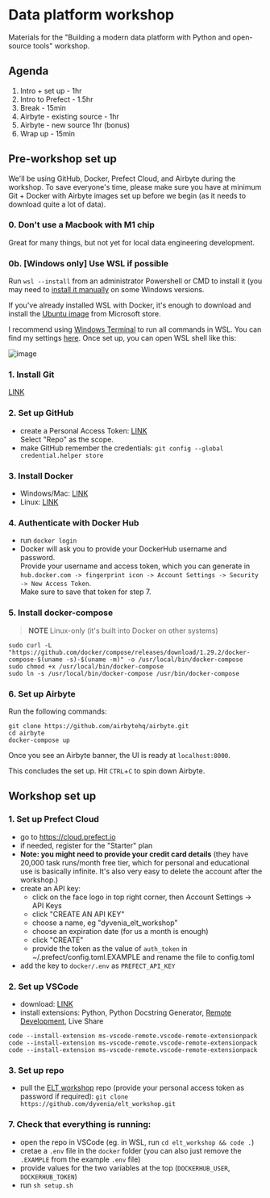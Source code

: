 # Data platform workshop
Materials for the "Building a modern data platform with Python and open-source tools" workshop.

## Agenda
1. Intro + set up - 1hr
2. Intro to Prefect - 1.5hr
3. Break - 15min
4. Airbyte - existing source - 1hr
5. Airbyte - new source 1hr (bonus)
6. Wrap up - 15min

## Pre-workshop set up
We'll be using GitHub, Docker, Prefect Cloud, and Airbyte during the workshop. To save everyone's time, please make sure you have at minimum Git + Docker with Airbyte images set up before we begin (as it needs to download quite a lot of data).

### 0. Don't use a Macbook with M1 chip
Great for many things, but not yet for local data engineering development. 

### 0b. [Windows only] Use WSL if possible
Run `wsl --install` from an administrator Powershell or CMD to install it (you may need to [install it manually](https://docs.microsoft.com/en-us/windows/wsl/install-manual) on some Windows versions.

If you've already installed WSL with Docker, it's enough to download and install the [Ubuntu image](https://www.microsoft.com/store/productId/9NBLGGH4MSV6) from Microsoft store.

I recommend using [Windows Terminal](https://aka.ms/terminal) to run all commands in WSL. You can find my settings [here](https://gist.github.com/Trymzet/0e59608c6ed85f4d7808ee2cf57b67b7). Once set up, you can open WSL shell like this:

![image](https://user-images.githubusercontent.com/23084949/150587554-a7bc4412-914d-4496-bb36-2398f1456009.png)


### 1. Install Git
[LINK](https://git-scm.com/downloads)

### 2. Set up GitHub
- create a Personal Access Token: [LINK](https://docs.github.com/en/authentication/keeping-your-account-and-data-secure/creating-a-personal-access-token)  
Select "Repo" as the scope.
- make GitHub remember the credentials: `git config --global credential.helper store`

### 3. Install Docker
- Windows/Mac: [LINK](https://docs.docker.com/get-docker/)
- Linux: [LINK](https://docs.docker.com/engine/install/#server)

### 4. Authenticate with Docker Hub
- run `docker login`
- Docker will ask you to provide your DockerHub username and password.  
Provide your username and access token, which you can generate in `hub.docker.com -> fingerprint icon -> Account Settings -> Security -> New Access Token`.  
Make sure to save that token for step 7.

### 5. Install docker-compose
> **NOTE** Linux-only (it's built into Docker on other systems)
```
sudo curl -L "https://github.com/docker/compose/releases/download/1.29.2/docker-compose-$(uname -s)-$(uname -m)" -o /usr/local/bin/docker-compose
sudo chmod +x /usr/local/bin/docker-compose
sudo ln -s /usr/local/bin/docker-compose /usr/bin/docker-compose
```

### 6. Set up Airbyte
Run the following commands:
```
git clone https://github.com/airbytehq/airbyte.git
cd airbyte
docker-compose up
```

Once you see an Airbyte banner, the UI is ready at `localhost:8000`.

This concludes the set up. Hit `CTRL`+`C` to spin down Airbyte.


## Workshop set up
### 1. Set up Prefect Cloud
- go to https://cloud.prefect.io
- if needed, register for the "Starter" plan
- **Note: you might need to provide your credit card details** (they have 20,000 task runs/month free tier, which for personal and educational use is basically infinite. It's also very easy to delete the account after the workshop.)
- create an API key:
    - click on the face logo in top right corner, then Account Settings -> API Keys
    - click "CREATE AN API KEY"
    - choose a name, eg "dyvenia_elt_workshop"
    - choose an expiration date (for us a month is enough)
    - click "CREATE"
    - provide the token as the value of `auth_token` in ~/.prefect/config.toml.EXAMPLE and rename the file to config.toml
- add the key to `docker/.env` as `PREFECT_API_KEY`

### 2. Set up VSCode
- download: [LINK](https://code.visualstudio.com/download)
- install extensions: Python, Python Docstring Generator, [Remote Development](https://marketplace.visualstudio.com/items?itemName=ms-vscode-remote.vscode-remote-extensionpack), Live Share
```
code --install-extension ms-vscode-remote.vscode-remote-extensionpack
code --install-extension ms-vscode-remote.vscode-remote-extensionpack
code --install-extension ms-vscode-remote.vscode-remote-extensionpack

```


### 3. Set up repo
- pull the [ELT workshop](https://github.com/dyvenia/elt_workshop) repo (provide your personal access token as password if required): `git clone https://github.com/dyvenia/elt_workshop.git`

### 7. Check that everything is running:
- open the repo in VSCode (eg. in WSL, run `cd elt_workshop && code .`)
- cretae a `.env` file in the `docker` folder (you can also just remove the `.EXAMPLE` from the example `.env` file)
- provide values for the two variables at the top (`DOCKERHUB_USER`, `DOCKERHUB_TOKEN`)
- run `sh setup.sh`
